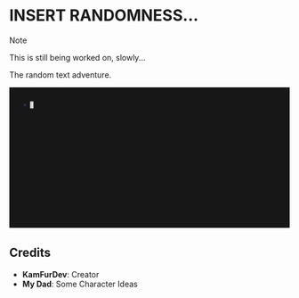 # INSERT RANDOMNESS...

> [!NOTE]
> This is still being worked on, slowly...

The random text adventure.

![gif](out.gif)

## Credits

- **KamFurDev**: Creator
- **My Dad**: Some Character Ideas
